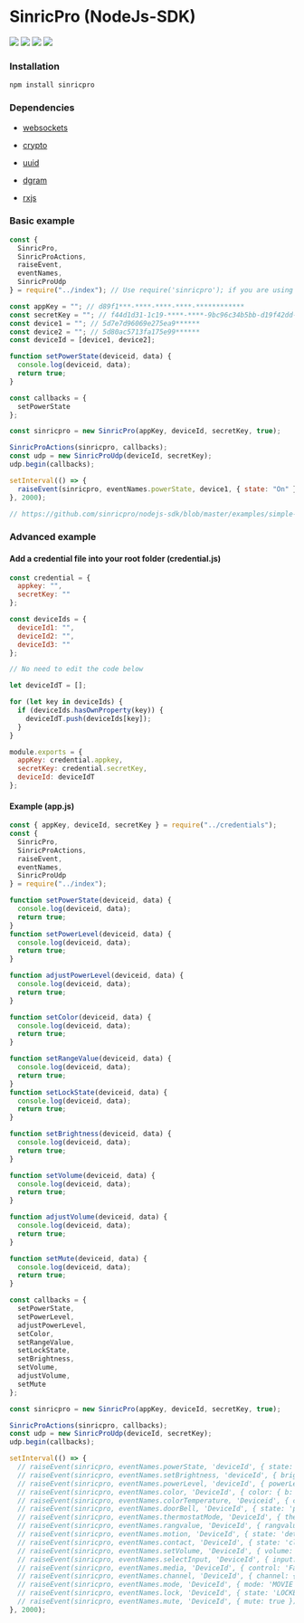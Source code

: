 # SinricPro (NodeJs-SDK)

[![](https://img.shields.io/npm/v/sinricpro)](https://www.npmjs.com/package/sinricpro)
[![](https://img.shields.io/npm/dependency-version/sinricpro/dev/eslint)](https://www.npmjs.com/package/sinricpro)
[![](https://img.shields.io/bundlephobia/min/sinricpro)](https://www.npmjs.com/package/sinricpro)
[![](https://img.shields.io/github/languages/code-size/sinricpro/nodejs-sdk)](https://www.npmjs.com/package/sinricpro)

### Installation

```
npm install sinricpro
```

### Dependencies

- [websockets](https://www.npmjs.com/package/ws)

- [crypto](https://nodejs.org/api/crypto.html)

- [uuid](https://www.npmjs.com/package/uuid)

- [dgram]()

- [rxjs](https://www.npmjs.com/package/rxjs)

### Basic example

```javascript 1.8
const {
  SinricPro,
  SinricProActions,
  raiseEvent,
  eventNames,
  SinricProUdp
} = require("../index"); // Use require('sinricpro'); if you are using NPM

const appKey = ""; // d89f1***-****-****-****-************
const secretKey = ""; // f44d1d31-1c19-****-****-9bc96c34b5bb-d19f42dd-****-****-****-************
const device1 = ""; // 5d7e7d96069e275ea9******
const device2 = ""; // 5d80ac5713fa175e99******
const deviceId = [device1, device2];

function setPowerState(deviceid, data) {
  console.log(deviceid, data);
  return true;
}

const callbacks = {
  setPowerState
};

const sinricpro = new SinricPro(appKey, deviceId, secretKey, true);

SinricProActions(sinricpro, callbacks);
const udp = new SinricProUdp(deviceId, secretKey);
udp.begin(callbacks);

setInterval(() => {
  raiseEvent(sinricpro, eventNames.powerState, device1, { state: "On" });
}, 2000);

// https://github.com/sinricpro/nodejs-sdk/blob/master/examples/simple-example/simple-example.js
```

### Advanced example

#### Add a credential file into your root folder (credential.js)

```javascript 1.8
const credential = {
  appkey: "",
  secretKey: ""
};

const deviceIds = {
  deviceId1: "",
  deviceId2: "",
  deviceId3: ""
};

// No need to edit the code below

let deviceIdT = [];

for (let key in deviceIds) {
  if (deviceIds.hasOwnProperty(key)) {
    deviceIdT.push(deviceIds[key]);
  }
}

module.exports = {
  appKey: credential.appkey,
  secretKey: credential.secretKey,
  deviceId: deviceIdT
};
```

#### Example (app.js)

```javascript
const { appKey, deviceId, secretKey } = require("../credentials");
const {
  SinricPro,
  SinricProActions,
  raiseEvent,
  eventNames,
  SinricProUdp
} = require("../index");

function setPowerState(deviceid, data) {
  console.log(deviceid, data);
  return true;
}
function setPowerLevel(deviceid, data) {
  console.log(deviceid, data);
  return true;
}

function adjustPowerLevel(deviceid, data) {
  console.log(deviceid, data);
  return true;
}

function setColor(deviceid, data) {
  console.log(deviceid, data);
  return true;
}

function setRangeValue(deviceid, data) {
  console.log(deviceid, data);
  return true;
}
function setLockState(deviceid, data) {
  console.log(deviceid, data);
  return true;
}

function setBrightness(deviceid, data) {
  console.log(deviceid, data);
  return true;
}

function setVolume(deviceid, data) {
  console.log(deviceid, data);
  return true;
}

function adjustVolume(deviceid, data) {
  console.log(deviceid, data);
  return true;
}

function setMute(deviceid, data) {
  console.log(deviceid, data);
  return true;
}

const callbacks = {
  setPowerState,
  setPowerLevel,
  adjustPowerLevel,
  setColor,
  setRangeValue,
  setLockState,
  setBrightness,
  setVolume,
  adjustVolume,
  setMute
};

const sinricpro = new SinricPro(appKey, deviceId, secretKey, true);

SinricProActions(sinricpro, callbacks);
const udp = new SinricProUdp(deviceId, secretKey);
udp.begin(callbacks);

setInterval(() => {
  // raiseEvent(sinricpro, eventNames.powerState, 'deviceId', { state: 'On' });
  // raiseEvent(sinricpro, eventNames.setBrightness, 'deviceId', { brightness: 44 });
  // raiseEvent(sinricpro, eventNames.powerLevel, 'deviceId', { powerLevel: 44 });
  // raiseEvent(sinricpro, eventNames.color, 'DeviceId', { color: { b: 0, g: 0, r: 0 } });
  // raiseEvent(sinricpro, eventNames.colorTemperature, 'Deviceid', { colorTemperature: 8 });
  // raiseEvent(sinricpro, eventNames.doorBell, 'DeviceId', { state: 'pressed' });
  // raiseEvent(sinricpro, eventNames.thermostatMode, 'DeviceId', { thermostatMode: 'AUTO' });
  // raiseEvent(sinricpro, eventNames.rangvalue, 'DeviceId', { rangvalue: 3 });
  // raiseEvent(sinricpro, eventNames.motion, 'DeviceId', { state: 'detected' });
  // raiseEvent(sinricpro, eventNames.contact, 'DeviceId', { state: 'closed' });
  // raiseEvent(sinricpro, eventNames.setVolume, 'DeviceId', { volume: 29 });
  // raiseEvent(sinricpro, eventNames.selectInput, 'DeviceId', { input: 'HDMI' });
  // raiseEvent(sinricpro, eventNames.media, 'DeviceId', { control: 'FastForward' });
  // raiseEvent(sinricpro, eventNames.channel, 'DeviceId', { channel: { name: 'HBO' } });
  // raiseEvent(sinricpro, eventNames.mode, 'DeviceId', { mode: 'MOVIE' });
  // raiseEvent(sinricpro, eventNames.lock, 'DeviceId', { state: 'LOCKED' });
  // raiseEvent(sinricpro, eventNames.mute, 'DeviceId', { mute: true });
}, 2000);
```
